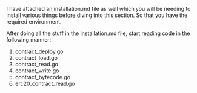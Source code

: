 ### <br> 

I have attached an installation.md file as well which you will be needing to
install various things before diving into this section. So that you have the
required environment.

After doing all the stuff in the installation.md file, start reading code in the
following manner:

1. contract_deploy.go
2. contract_load.go
3. contract_read.go
4. contract_write.go
5. contract_bytecode.go
6. erc20_contract_read.go